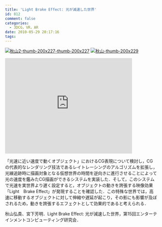 ```yaml
---
title: 'Light Brake Effect: 光が減速した世界'
id: 812
comment: false
categories:
  - 3DCG，VR，AR
date: 2010-05-29 20:17:16
tags:
---
```


[![秋山2-thumb-200x227-thumb-200x227](/wp-content/uploads/2015/03/秋山2-thumb-200x227-thumb.jpg)](/wp-content/uploads/2015/03/秋山2-thumb-200x227-thumb.jpg)
[![秋山-thumb-200x229](/wp-content/uploads/2015/03/秋山-thumb.jpg)](/wp-content/uploads/2015/03/秋山-thumb.jpg)


<iframe width="420" height="315" src="https://www.youtube.com/embed/NN5lfp5EQrQ" frameborder="0" allowfullscreen></iframe>


<!--more-->

「光速に近い速度で動くオブジェクト」におけるCG表現について検討し，CG の代表的なレンダリング技法であるレイトレーシングのアルゴリズムを拡張し，光線追跡時に描画対象となる仮想世界の時間を逆向きに進行させることによって光の速度を鑑みたCG描画ができるシステムを実装した．そして，このシステムで光速を実世界より遅く設定すると，オブジェクトの動きを誇張する映像効果「Light　Brake Effect」が発現することを確認した．この特殊な世界では，高速に移動するオブジェクトに対して伸縮や遅延が起こり，その影にも影響が及ぼされるため，動きを誇張するエフェクトとして効果的であると考えられる．

秋山弘貴、宮下芳明．Light Brake Effect: 光が減速した世界，第15回エンターテインメントコンピューティング研究会．
